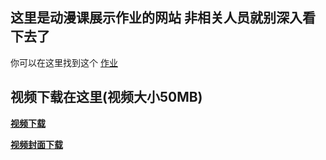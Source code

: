 ## 这里是动漫课展示作业的网站 非相关人员就别深入看下去了

你可以在这里找到这个 [作业](https://sjoe-yamato.github.io/Yukino_homework_madvideo/)

## 视频下载在这里(视频大小50MB) 

**[视频下载](./video01.mp4)**

**[视频封面下载](./menu.png)**


